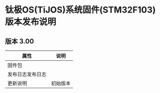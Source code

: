 # 钛极OS(TiJOS)系统固件(STM32F103)版本发布说明

## 版本 3.00

| 属性       | 说明   |
| -------- | ---- |
| 固件包      |      |
| 发布日志发布日志 |      |
| 更新说明     | 初始版本 |
